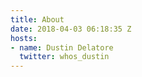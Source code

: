 ```yaml
---
title: About
date: 2018-04-03 06:18:35 Z
hosts:
- name: Dustin Delatore
  twitter: whos_dustin
---
```


